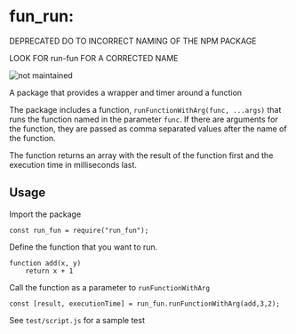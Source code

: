 # fun_run:  

DEPRECATED DO TO INCORRECT NAMING OF THE NPM PACKAGE

LOOK FOR run-fun FOR A CORRECTED NAME

![not maintained](https://img.shields.io/badge/maintained%3F-no!-red.svg)





A package that provides a wrapper and timer around a function

The package includes a function, `runFunctionWithArg(func, ...args)` that runs the 
function named in the parameter `func`.  If there are arguments for the function,
they are passed as comma separated values after the name of the function.

The function returns an array with the result of the function first and the execution time in milliseconds last.

## Usage

Import the package

```
const run_fun = require("run_fun");
```

Define the function that you want to run.

```
function add(x, y)
    return x + 1
```

Call the function as a parameter to `runFunctionWithArg`

```
const [result, executionTime] = run_fun.runFunctionWithArg(add,3,2);
```

See `test/script.js` for a sample test


